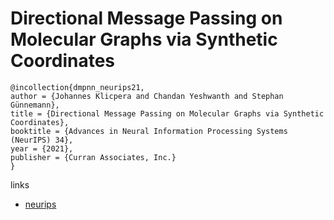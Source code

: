 # Directional Message Passing on Molecular Graphs via Synthetic Coordinates

```
@incollection{dmpnn_neurips21,
author = {Johannes Klicpera and Chandan Yeshwanth and Stephan Günnemann},
title = {Directional Message Passing on Molecular Graphs via Synthetic Coordinates},
booktitle = {Advances in Neural Information Processing Systems (NeurIPS) 34},
year = {2021},
publisher = {Curran Associates, Inc.}
}
```

links
- [neurips](https://neurips.cc/Conferences/2021/ScheduleMultitrack?event=27185)
